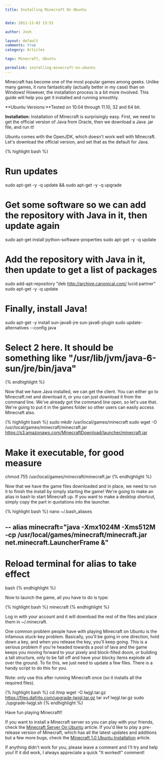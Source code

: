 ```yaml
---
title: Installing Minecraft On Ubuntu


date: 2011-11-02 13:51

author: Josh

layout: default
comments: true
category: Articles

tags: Minecraft, Ubuntu

permalink: installing-minecraft-on-ubuntu
---
```


Minecraft has become one of the most popular games among geeks. Unlike
many games, it runs fantastically (actually better in my case) than on
Windows! However, the installation process is a bit more involved. This
guide will help you get it installed and running smoothly.

**Ubuntu Versions:**Tested on 10.04 through 11.10, 32 and 64 bit.

**Installation:** Installation of Minecraft is surprisingly easy. First,
we need to get the official version of Java from Oracle, then we
download a Java .jar file, and run it!

Ubuntu comes with the OpenJDK, which doesn't work well with Minecraft.
Let's download the official version, and set that as the default for
Java.

{% highlight bash %}
# Run updates
sudo apt-get -y -q update && sudo apt-get -y -q upgrade
# Get some software so we can add the repository with Java in it, then update again
sudo apt-get install python-software-properties
sudo apt-get -y -q update
# Add the repository with Java in it, then update to get a list of packages
sudo add-apt-repository "deb http://archive.canonical.com/ lucid partner"
sudo apt-get -y -q update
# Finally, install Java!
sudo apt-get -y install sun-java6-jre sun-java6-plugin
sudo update-alternatives --config java
# Select 2 here. It should be something like "/usr/lib/jvm/java-6-sun/jre/bin/java"
{% endhighlight %}

Now that we have Java installed, we can get the client. You can either
go to Minecraft.net and download it, or you can just download it from
the command line. We've already got the command line open, so let's use
that. We're going to put it in the games folder so other users can
easily access Minecraft also.

{% highlight bash %}
sudo mkdir /usr/local/games/minecraft
sudo wget -O /usr/local/games/minecraft/minecraft.jar https://s3.amazonaws.com/MinecraftDownload/launcher/minecraft.jar
# Make it executable, for good measure
chmod 755 /usr/local/games/minecraft/minecraft.jar
{% endhighlight %}

Now that we have the game files downloaded and in place, we need to run
it to finish the install by simply starting the game! We're going to
make an alias in bash to start Minecraft up. If you want to make a
desktop shortcut, simply copy the part in quotations into the launcher.

{% highlight bash %}
nano ~/.bash_aliases

--
alias minecraft="java -Xmx1024M -Xms512M -cp
/usr/local/games/minecraft/minecraft.jar net.minecraft.LauncherFrame &"
--

# Reload terminal for alias to take effect
bash
{% endhighlight %}

Now to launch the game, all you have to do is type:

{% highlight bash %}
minecraft
{% endhighlight %}

Log in with your account and it will download the rest of the files and
place them in \~/.minecraft.

One common problem people have with playing Minecraft on Ubuntu is the
infamous stuck-key problem. Basically, you'll be going in one direction,
hold down a key, and when you release the key, you'll keep going. This
is a serious problem if you're headed towards a pool of lava and the
game keeps you moving forward to your pixely and block-filled doom, or
building a tall structure, only to be fall off and have your blocky
items explode all over the ground. To fix this, we just need to update a
few files. There is a handy script to do this for you.

Note: only use this after running Minecraft once (so it installs all the
required files).

{% highlight bash %}
cd /tmp
wget -O lwjgl.tar.gz https://files.dafrito.com/upgrade-lwjgl.tar.gz
tar xvf lwjgl.tar.gz
sudo ./upgrade-lwjgl.sh
{% endhighlight %}

Have fun playing Minecraft!!

If you want to install a Minecraft server so you can play with your
friends, check the [Minecraft Server On
Ubuntu](http://www.servercobra.com/minecraft-server-on-ubuntu/) article.
If you'd like to play a pre-release version of Minecraft, which has all
the latest updates and additions but a few more bugs, check the
[Minecraft 1.0 Ubuntu
Installation](http://www.servercobra.com/minecraft-1-0-ubuntu-installation/)
article.

If anything didn't work for you, please leave a comment and I'll try and
help you! If it did work, I always appreciate a quick "It worked!"
comment!
